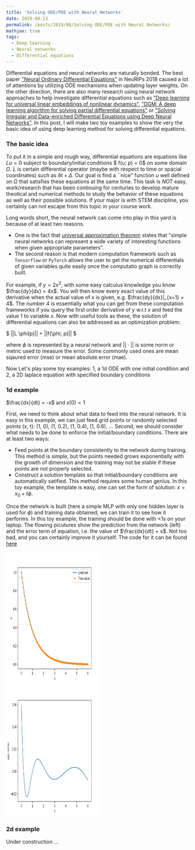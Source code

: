 ```yaml
---
title: 'Solving ODE/PDE with Neural Networks'
date: 2019-08-13
permalink: /posts/2019/08/Solving ODE/PDE with Neural Networks/
mathjax: true
tags:
  - Deep learning
  - Neural networks
  - Differential equations
---
```


Differential equations and neural networks are naturally bonded. The best paper ["Neural Ordinary Differential Equations"](https://arxiv.org/abs/1806.07366) 
in NeuRIPs 2018 caused a lot of attentions by utilizing ODE mechanisms when updating layer weights. On the other direction, there are also many research using neural
network approaches to help investigate differential equations such as ["Deep learning for universal linear embeddings of nonlinear dynamics"](https://www.nature.com/articles/s41467-018-07210-0), 
["DGM: A deep learning algorithm for solving partial differential equations"](https://arxiv.org/pdf/1708.07469.pdf) or 
["Solving Irregular and Data-enriched Differential Equations using Deep Neural Networks"](https://arxiv.org/abs/1905.04351). In this post, 
I will make two toy examples to show the very the basic idea of using deep learning method for solving differential equations.

### The basic idea ### 
To put it in a simple and rough way, differential equations are equations like $L u = 0$ subject to boundary/initial conditions $ f(u; p) = 0$ on some domain $\Omega$. $L$ is
certain differential operator (maybe with respect to time or spacial coordinates) such as $\partial t + \Delta$. Our goal is find a ``nice" function $u$ well defined on $\Omega$ that satisfies these equations at the same time. This task is *NOT* easy, work/research that has been continuing for centuries to develop
mature theotical and numerical methods to study the behavior of these equations as well as their possible solutions. If your major is with STEM discipline, you certainly can not escape from this topic in your course work.

Long words short, the neural network can come into play in this yard is because of at least two reasons. 
* One is the fact that [universal approximation theorem](https://en.wikipedia.org/wiki/Universal_approximation_theorem) 
states that "simple neural networks can represent a wide variety of interesting functions when given appropriate parameters".
* The second reason is that modern computation framework such as `Tensorflow` or `PyTorch` allows the user to get the numerical
differentials of given variables quite easily once the computatio graph is correctly built. 

For example, if $y = 2x^2$, with some easy calculus knowledge you know $\frac{dy}{dx} = 4x$. You will then know every exact value of this derivative when the actual value
of $x$ is given, e.g. $\frac{dy}{dx}|_{x=1} = 4$. The number 4 is essentially what you can get from these computation frameworks if 
you query the first order derivative of $y$ w.r.t $x$ and feed the value 1 to variable $x$. Now with useful tools as these, the solution 
of differential equations can also be addressed as an optimization problem:

 $ ||L \phi(p)|| + ||f(\phi; p)|| $  
 
 where $\phi$ is represented by a neural network and $||\cdot||$ is some norm or 
 metric used to measure the error. Some commonly used ones are mean sqaured error (mse) or mean absolute error (mae).
 
 Now Let's play some toy examples: 1, a 1d ODE with one initial condition and 2, a 2D laplace equation with specified boundary conditions
 
### 1d example ###
 
$\frac{dx}{dt} = -x$ and $x(0) = 1$

First, we need to think about what data to feed into the neural network. It is easy in this example, we can just feed grid points or randomly selected points (x, t): (1, 0), (1, 0.2), (1, 0.4), (1, 0.6), ...
Second, we should consider what needs to be done to enforce the initial/boundary conditions. There are at least two ways:
* Feed points at the boundary consistently to the network during training. This method is simple, but the points needed 
grows exponentially with the growth of dimension and the training may not be stable if these points are not properly selected. 
* Construct a solution template so that initial/boundary conditions are automatically satified. This method requires some
human genius. In this toy example, the template is easy, one can set the form of solution: $x = x_0 + t\phi$. 

Once the network is built (here a simple MLP with only one hidden layer is used for $\phi$) and training data obtained, we can train 
it to see how it performs. In this toy example, the training should be done with <1s on your laptop. The flowing picutures show the prediction from the network (left) and the error term of equation, i.e. the value of 
$\frac{dx}{dt} + x$. Not too bad, and you can certainly improve it yourself. The code for it can be found [here](https://github.com/dykuang/dykuang.github.io/blob/master/Files/try2.py)

<img src = '/images/1d-sol.png' height="360" width="260">
<img src = '/images/1d-eqn-err.png' height="360" width="260">

### 2d example ###
Under construction ...
